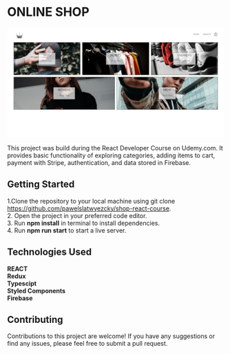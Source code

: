 # ONLINE SHOP

![Store Homepage](https://github.com/pawelslatwyezcky/shop-react-course/blob/main/SHOP_HOMEPAGE.png?raw=true)

This project was build during the React Developer Course on Udemy.com.
It provides basic functionality of exploring categories, adding items to cart, payment with Stripe, authentication, and data stored in Firebase.

## Getting Started

1.Clone the repository to your local machine using git clone https://github.com/pawelslatwyezcky/shop-react-course.  
2. Open the project in your preferred code editor.  
3. Run **npm install** in terminal to install dependencies.  
4. Run **npm run start** to start a live server.

## Technologies Used

**REACT**  
**Redux**  
**Typescipt**  
**Styled Components**  
**Firebase**

## Contributing

Contributions to this project are welcome! If you have any suggestions or find any issues, please feel free to submit a pull request.
